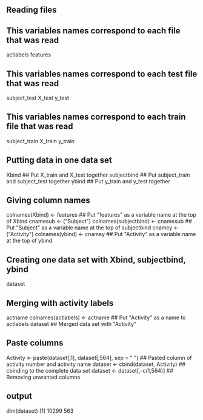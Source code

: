 ## Reading files
## This variables names correspond to each file that was read
actlabels
features

## This variables names correspond to each test file that was read
subject_test
X_test
y_test

## This variables names correspond to each train file that was read
subject_train
X_train
y_train

## Putting data in one data set
Xbind ## Put X_train and X_test together
subjectbind ## Put subject_train and subject_test  together
ybind ## Put  y_train and y_test together

## Giving column names
colnames(Xbind) <- features ## Put "features" as a variable name at the top of Xbind
cnamesub <- ("Subject")
colnames(subjectbind) <- cnamesub ## Put "Subject" as a variable name at the top of subjectbind
cnamey <- ("Activity")
colnames(ybind) <- cnamey ## Put "Activity" as a variable name at the top of ybind

## Creating one data set with Xbind, subjectbind, ybind
dataset

## Merging with activity labels
actname
colnames(actlabels) <- actname ## Put "Activity" as a name to actlabels
dataset ## Merged data set with "Activity"

## Paste columns
Activity <- paste(dataset[,1], dataset[,564], sep = " ") ## Pasted column of activity number and activity name
dataset <- cbind(dataset, Activity) ## cbinding to the complete data set
dataset <- dataset[,-c(1,564)] ## Removing unwanted columns

## output 
dim(dataset)
[1] 10299   563

